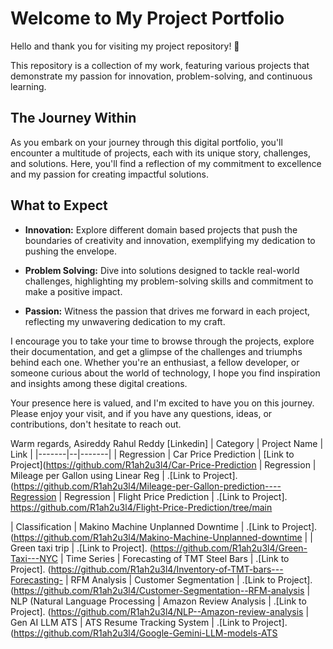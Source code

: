 # Welcome to My Project Portfolio
Hello and thank you for visiting my project repository! 🌟

This repository is a collection of my work, featuring various projects that demonstrate my passion for innovation, problem-solving, and continuous learning.

## The Journey Within
As you embark on your journey through this digital portfolio, you'll encounter a multitude of projects, each with its unique story, challenges, and solutions. Here, you'll find a reflection of my commitment to excellence and my passion for creating impactful solutions.

## What to Expect
- **Innovation:** Explore different domain based projects that push the boundaries of creativity and innovation, exemplifying my dedication to pushing the envelope.

- **Problem Solving:** Dive into solutions designed to tackle real-world challenges, highlighting my problem-solving skills and commitment to make a positive impact.

- **Passion:** Witness the passion that drives me forward in each project, reflecting my unwavering dedication to my craft.

I encourage you to take your time to browse through the projects, explore their documentation, and get a glimpse of the challenges and triumphs behind each one. Whether you're an enthusiast, a fellow developer, or someone curious about the world of technology, I hope you find inspiration and insights among these digital creations.

Your presence here is valued, and I'm excited to have you on this journey. Please enjoy your visit, and if you have any questions, ideas, or contributions, don't hesitate to reach out.

Warm regards,
Asireddy Rahul Reddy [Linkedin]
| Category | Project Name | Link |
|-------|--|-------|
| Regression | Car Price Prediction | [Link to Project](https://github.com/R1ah2u3l4/Car-Price-Prediction
|  Regression | Mileage per Gallon using Linear Reg |  .[Link to Project]. (https://github.com/R1ah2u3l4/Mileage-per-Gallon-prediction----Regression
|  Regression | Flight Price Prediction |  .[Link to Project]. https://github.com/R1ah2u3l4/Flight-Price-Prediction/tree/main

| Classification | Makino Machine Unplanned Downtime |  .[Link to Project].(https://github.com/R1ah2u3l4/Makino-Machine-Unplanned-downtime
|                | Green taxi trip |  .[Link to Project]. (https://github.com/R1ah2u3l4/Green-Taxi---NYC
| Time Series | Forecasting of TMT Steel Bars |  .[Link to Project]. (https://github.com/R1ah2u3l4/Inventory-of-TMT-bars---Forecasting-
| RFM Analysis | Customer Segmentation | .[Link to Project]. (https://github.com/R1ah2u3l4/Customer-Segmentation--RFM-analysis
| NLP (Natural Language Processing | Amazon Review Analysis |    .[Link to Project]. (https://github.com/R1ah2u3l4/NLP--Amazon-review-analysis
| Gen AI LLM ATS |  ATS Resume Tracking System |   .[Link to Project].  (https://github.com/R1ah2u3l4/Google-Gemini-LLM-models-ATS




